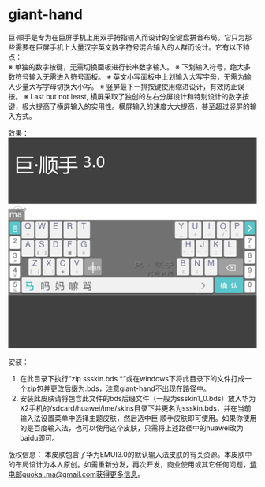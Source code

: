 # giant-hand
巨·顺手是专为在巨屏手机上用双手拇指输入而设计的全键盘拼音布局。它只为那些需要在巨屏手机上大量汉字英文数字符号混合输入的人群而设计。它有以下特点：                                              
※ 单独的数字按键，无需切换面板进行长串数字输入。
※ 下划输入符号，绝大多数符号输入无需进入符号面板。
※ 英文小写面板中上划输入大写字母，无需为输入少量大写字母切换大小写。
※ 竖屏最下一排按键使用缩进设计，有效防止误按。
※ Last but not least, 横屏采取了独创的左右分屏设计和特别设计的数字按键，极大提高了横屏输入的实用性。横屏输入的速度大大提高，甚至超过竖屏的输入方式。

效果：
![effect](https://github.com/akeygma/giant-hand/blob/master/demo.png)

安装：
1. 在此目录下执行“zip ssskin.bds *”或在windows下将此目录下的文件打成一个zip包并更改后缀为.bds，注意giant-hand不出现在路径中。
2. 安装此皮肤请将包含此文件的bds后缀文件（一般为ssskin1_0.bds）放入华为X2手机的/sdcard/huawei/ime/skins目录下并更名为ssskin.bds，并在当前输入法设置菜单中选择主题皮肤，然后选中巨·顺手皮肤即可使用。如果你使用的是百度输入法，也可以使用这个皮肤，只需将上述路径中的huawei改为baidu即可。

版权信息：
本皮肤包含了华为EMUI3.0的默认输入法皮肤的有关资源。本皮肤中的布局设计为本人原创。如需重新分发，再次开发，商业使用或其它任何问题，请电邮guokai.ma@gmail.com获得更多信息。
